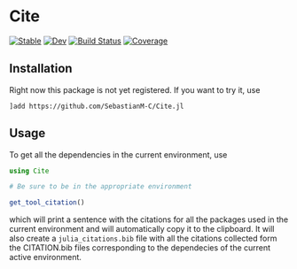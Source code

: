 # Cite

[![Stable](https://img.shields.io/badge/docs-stable-blue.svg)](https://SebastianM-C.github.io/Cite.jl/stable)
[![Dev](https://img.shields.io/badge/docs-dev-blue.svg)](https://SebastianM-C.github.io/Cite.jl/dev)
[![Build Status](https://github.com/SebastianM-C/Cite.jl/workflows/CI/badge.svg)](https://github.com/SebastianM-C/Cite.jl/actions)
[![Coverage](https://codecov.io/gh/SebastianM-C/Cite.jl/branch/master/graph/badge.svg)](https://codecov.io/gh/SebastianM-C/Cite.jl)

## Installation

Right now this package is not yet registered. If you want to try it, use
```
]add https://github.com/SebastianM-C/Cite.jl
```

## Usage

To get all the dependencies in the current environment, use
```julia
using Cite

# Be sure to be in the appropriate environment

get_tool_citation()
```
which will print a sentence with the citations for all the packages used in the current
environment and will automatically copy it to the clipboard.
It will also create a `julia_citations.bib` file with all the citations collected form
the CITATION.bib files corresponding to the dependecies of the current active environment.
